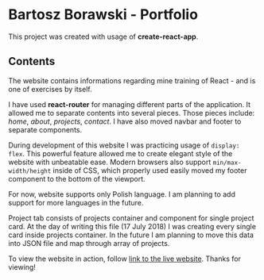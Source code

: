 # Bartosz Borawski - Portfolio

This project was created with usage of __create-react-app__.

## Contents

The website contains informations regarding mine training of React - and is one of exercises by itself.

I have used __react-router__ for managing different parts of the application. It allowed me to separate contents into several pieces.
Those pieces include: _home_, _about_, _projects_, _contact_. I have also moved navbar and footer to separate components.

During development of this website I was practicing usage of `display: flex`. This powerful feature allowed me to create elegant style of the website with unbeatable ease. Modern browsers also support `min/max-width/height` inside of CSS, which properly used easily moved my footer component to the bottom of the viewport.

For now, website supports only Polish language. I am planning to add support for more languages in the future.

Project tab consists of projects container and component for single project card. At the day of writing this file (17 July 2018) I was creating every single card inside projects container. In the future I am planning to move this data into JSON file and map through array of projects.

To view the website in action, follow [link to the live website](http://bborawski.pl "Mine portfolio").
Thanks for viewing!